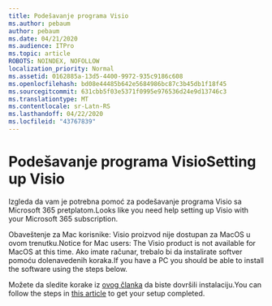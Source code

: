 ```yaml
---
title: Podešavanje programa Visio
ms.author: pebaum
author: pebaum
ms.date: 04/21/2020
ms.audience: ITPro
ms.topic: article
ROBOTS: NOINDEX, NOFOLLOW
localization_priority: Normal
ms.assetid: 0162885a-13d5-4400-9972-935c9186c608
ms.openlocfilehash: bd08e44485b642e5684986bc87c3b45db1f18f45
ms.sourcegitcommit: 631cbb5f03e5371f0995e976536d24e9d13746c3
ms.translationtype: MT
ms.contentlocale: sr-Latn-RS
ms.lasthandoff: 04/22/2020
ms.locfileid: "43767839"
---
```

# <a name="setting-up-visio"></a><span data-ttu-id="baf74-102">Podešavanje programa Visio</span><span class="sxs-lookup"><span data-stu-id="baf74-102">Setting up Visio</span></span>

<span data-ttu-id="baf74-103">Izgleda da vam je potrebna pomoć za podešavanje programa Visio sa Microsoft 365 pretplatom.</span><span class="sxs-lookup"><span data-stu-id="baf74-103">Looks like you need help setting up Visio with your Microsoft 365 subscription.</span></span>
  
<span data-ttu-id="baf74-104">Obaveštenje za Mac korisnike: Visio proizvod nije dostupan za MacOS u ovom trenutku.</span><span class="sxs-lookup"><span data-stu-id="baf74-104">Notice for Mac users: The Visio product is not available for MacOS at this time.</span></span> <span data-ttu-id="baf74-105">Ako imate računar, trebalo bi da instalirate softver pomoću dolenavedenih koraka.</span><span class="sxs-lookup"><span data-stu-id="baf74-105">If you have a PC you should be able to install the software using the steps below.</span></span>
  
<span data-ttu-id="baf74-106">Možete da sledite korake iz [ovog članka](https://support.office.com/article/f98f21e3-aa02-4827-9167-ddab5b025710.aspx) da biste dovršili instalaciju.</span><span class="sxs-lookup"><span data-stu-id="baf74-106">You can follow the steps in [this article](https://support.office.com/article/f98f21e3-aa02-4827-9167-ddab5b025710.aspx) to get your setup completed.</span></span> 
  

